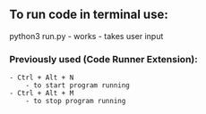 ## To run code in terminal use:
python3 run.py
    - works
    - takes user input

### Previously used (Code Runner Extension):
    - Ctrl + Alt + N
        - to start program running
    - Ctrl + Alt + M
        - to stop program running